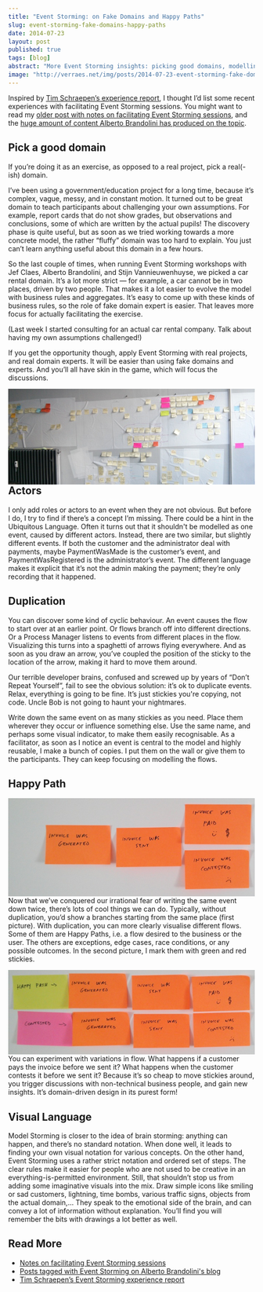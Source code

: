 ```yaml
---
title: "Event Storming: on Fake Domains and Happy Paths"
slug: event-storming-fake-domains-happy-paths
date: 2014-07-23
layout: post
published: true
tags: [blog]
abstract: "More Event Storming insights: picking good domains, modelling branches using duplication, and creative visualisation."
image: "http://verraes.net/img/posts/2014-07-23-event-storming-fake-domains-happy-paths/event-storming-happy-path.jpg"
---
```


Inspired by [Tim Schraepen’s experience report](http://sch3lp.github.io/2014/07/12/event-storming-exercise/), I thought I’d list some recent experiences with facilitating Event Storming sessions. You might want to read my [older post with notes on facilitating Event Storming sessions](/2013/08/facilitating-event-storming/), and the [huge amount of content Alberto Brandolini has produced on the topic](http://ziobrando.blogspot.be/search/label/EventStorming).


## Pick a good domain


If you’re doing it as an exercise, as opposed to a real project, pick a real(-ish) domain. 


I’ve been using a government/education project for a long time, because it’s complex, vague, messy, and in constant motion. It turned out to be great domain to teach participants about challenging your own assumptions. For example, report cards that do not show grades, but observations and conclusions, some of which are written by the actual pupils! The discovery phase is quite useful, but as soon as we tried working towards a more concrete model, the rather “fluffy” domain was too hard to explain. You just can’t learn anything useful about this domain in a few hours. 


So the last couple of times, when running Event Storming workshops with Jef Claes, Alberto Brandolini, and Stijn Vannieuwenhuyse, we picked a car rental domain. It’s a lot more strict — for example, a car cannot be in two places, driven by two people. That makes it a lot easier to evolve the model with business rules and aggregates. It’s easy to come up with these kinds of business rules, so the role of fake domain expert is easier. That leaves more focus for actually facilitating the exercise. 


(Last week I started consulting for an actual car rental company. Talk about having my own assumptions challenged!)


If you get the opportunity though, apply Event Storming with real projects, and real domain experts. It will be easier than using fake domains and experts. And you’ll all have skin in the game, which will focus the discussions.

<img style="float:left;margin-right: 10px" src="/img/posts/2014-07-23-event-storming-fake-domains-happy-paths/event-storming-wall.jpg" alt="Event Storming">


## Actors


I only add roles or actors to an event when they are not obvious. But before I do, I try to find if there’s a concept I’m missing. There could be a hint in the Ubiquitous Language. Often it turns out that it shouldn't be modelled as one event, caused by different actors. Instead, there are two similar, but slightly different events. If both the customer and the administrator deal with payments, maybe PaymentWasMade is the customer’s event, and PaymentWasRegistered is the administrator’s event. The different language makes it explicit that it’s not the admin making the payment; they’re only recording that it happened. 


## Duplication

You can discover some kind of cyclic behaviour. An event causes the flow to start over at an earlier point. Or flows branch off into different directions. Or a Process Manager listens to events from different places in the flow. Visualizing this turns into a spaghetti of arrows flying everywhere. And as soon as you draw an arrow, you’ve coupled the position of the sticky to the location of the arrow, making it hard to move them around. 


Our terrible developer brains, confused and screwed up by years of “Don’t Repeat Yourself”, fail to see the obvious solution: it’s ok to duplicate events. Relax, everything is going to be fine. It’s just stickies you're copying, not code. Uncle Bob is not going to haunt your nightmares.


Write down the same event on as many stickies as you need. Place them wherever they occur or influence something else. Use the same name, and perhaps some visual indicator, to make them easily recognisable. As a facilitator, as soon as I notice an event is central to the model and highly reusable, I make a bunch of copies. I put them on the wall or give them to the participants. They can keep focusing on modelling the flows.


## Happy Path

<img style="float:left;margin-right: 10px" src="/img/posts/2014-07-23-event-storming-fake-domains-happy-paths/event-storming-with-branches-small.jpg" alt="Happy Path">

Now that we’ve conquered our irrational fear of writing the same event down twice, there’s lots of cool things we can do. Typically, without duplication, you’d show a branches starting from the same place (first picture). With duplication, you can more clearly visualise different flows. Some of them are Happy Paths, i.e. a flow desired to the business or the user. The others are exceptions, edge cases, race conditions, or any possible outcomes. In the second picture, I mark them with green and red stickies. 


<img style="float:left;margin-right: 10px" src="/img/posts/2014-07-23-event-storming-fake-domains-happy-paths/event-storming-happy-path-small.jpg" alt="Happy Path">

You can experiment with variations in flow. What happens if a customer pays the invoice before we sent it?  What happens when the customer contests it before we sent it? Because it’s so cheap to move stickies around, you trigger discussions with non-technical business people, and gain new insights. It’s domain-driven design in its purest form!


## Visual Language


Model Storming is closer to the idea of brain storming: anything can happen, and there’s no standard notation. When done well, it leads to finding your own visual notation for various concepts. On the other hand, Event Storming uses a rather strict notation and ordered set of steps. The clear rules make it easier for people who are not used to be creative in an everything-is-permitted environment. Still, that shouldn’t stop us from adding some imaginative visuals into the mix. Draw simple icons like smiling or sad customers, lightning, time bombs, various traffic signs, objects from the actual domain,... They speak to the emotional side of the brain, and can convey a lot of information without explanation. You’ll find you will remember the bits with drawings a lot better as well.


## Read More

- [Notes on facilitating Event Storming sessions](/2013/08/facilitating-event-storming/)
- [Posts tagged with Event Storming on Alberto Brandolini's blog](http://ziobrando.blogspot.be/search/label/EventStorming)
- [Tim Schraepen’s Event Storming experience report](http://sch3lp.github.io/2014/07/12/event-storming-exercise/)

